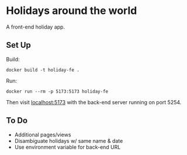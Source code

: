 # Holidays around the world

A front-end holiday app.

## Set Up

Build:

```
docker build -t holiday-fe .
```

Run:

```
docker run --rm -p 5173:5173 holiday-fe
```

Then visit [localhost:5173](http://localhost:5173/) with the back-end server running on port 5254.

## To Do

- Additional pages/views
- Disambiguate holidays w/ same name & date
- Use environment variable for back-end URL